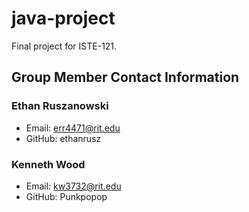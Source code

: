# java-project
Final project for ISTE-121.

## Group Member Contact Information
### Ethan Ruszanowski
- Email: err4471@rit.edu
- GitHub: ethanrusz

### Kenneth Wood
- Email: kw3732@rit.edu
- GitHub: Punkpopop
